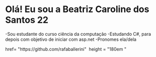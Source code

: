 # Olá! Eu sou a Beatriz Caroline dos Santos 22 
-Sou estudante do curso ciência da computação
-Estudando C#, para depois com objetivo de iniciar com asp.net
-Pronomes ela/dela

<div> 
<a> href= "https://github.com/rafaballerini"</a>
<img> height = "180em "</img>

</div>

